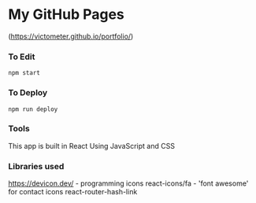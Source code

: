 # My GitHub Pages

(https://victometer.github.io/portfolio/)


### To Edit

`npm start`

### To Deploy

`npm run deploy`

### Tools
This app is built in React
Using JavaScript and CSS

### Libraries used
https://devicon.dev/ - programming icons
react-icons/fa - 'font awesome' for contact icons
react-router-hash-link
